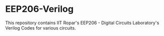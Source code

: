 # EEP206-Verilog
This repository contains IIT Ropar's EEP206 - Digital Circuits Laboratory's Verilog Codes for various circuits.
